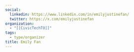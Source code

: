 ```yaml
---
social:
  linkedin: https://www.linkedin.com/in/emilyjustinefan/
  twitter: https://x.com/emilyjustinefan
organization:
  - "[[CivicTechTO]]"
tags:
  - type/organizer
title: Emily Fan
---
```

